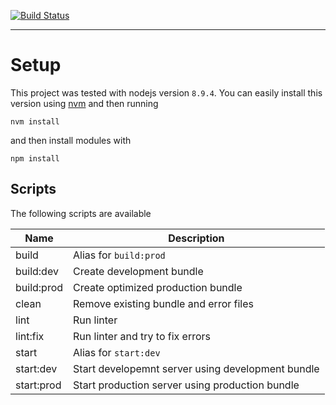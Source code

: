 [![Build Status](https://travis-ci.org/thomasthiebaud/react-kit.svg)](https://travis-ci.org/thomasthiebaud/react-kit)

---

# Setup

This project was tested with nodejs version `8.9.4`. You can easily install this version using [nvm](https://github.com/creationix/nvm) and then running

    nvm install

and then install modules with

    npm install

## Scripts

The following scripts are available

|Name         |Description                                                                                   |
|-------------|----------------------------------------------------------------------------------------------|
|build        | Alias for `build:prod`                                                                       |
|build:dev    | Create development bundle                                                                    |
|build:prod   | Create optimized production bundle                                                           |
|clean        | Remove existing bundle and error files                                                       |
|lint         | Run linter                                                                                   |
|lint:fix     | Run linter and try to fix errors                                                             |
|start        | Alias for `start:dev`                                                                        |
|start:dev    | Start developemnt server using development bundle                                            |
|start:prod   | Start production server using production bundle                                              |
